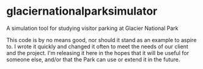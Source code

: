 # glaciernationalparksimulator
A simulation tool for studying visitor parking at Glacier National Park

This code is by no means good, nor should it stand as an example to aspire to. I wrote it quickly and changed it often to meet the needs of our client and the project. I'm releasing it here in the hopes that it will be useful for someone else, and/or that the Park can use or extend it in the future.
